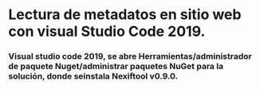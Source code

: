 # Lectura de metadatos en sitio web con visual Studio Code 2019.

### Visual studio code 2019, se abre Herramientas/administrador de paquete Nuget/administrar paquetes NuGet para la solución, donde seinstala Nexiftool v0.9.0.


 

